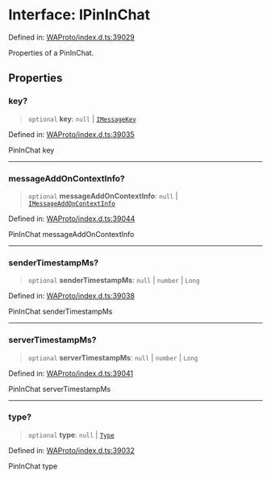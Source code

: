 # Interface: IPinInChat

Defined in: [WAProto/index.d.ts:39029](https://github.com/Fokusdotid/bail/blob/043003e0dc220c8f52aef36f90c7026f3a192427/WAProto/index.d.ts#L39029)

Properties of a PinInChat.

## Properties

### key?

> `optional` **key**: `null` \| [`IMessageKey`](IMessageKey.md)

Defined in: [WAProto/index.d.ts:39035](https://github.com/Fokusdotid/bail/blob/043003e0dc220c8f52aef36f90c7026f3a192427/WAProto/index.d.ts#L39035)

PinInChat key

***

### messageAddOnContextInfo?

> `optional` **messageAddOnContextInfo**: `null` \| [`IMessageAddOnContextInfo`](IMessageAddOnContextInfo.md)

Defined in: [WAProto/index.d.ts:39044](https://github.com/Fokusdotid/bail/blob/043003e0dc220c8f52aef36f90c7026f3a192427/WAProto/index.d.ts#L39044)

PinInChat messageAddOnContextInfo

***

### senderTimestampMs?

> `optional` **senderTimestampMs**: `null` \| `number` \| `Long`

Defined in: [WAProto/index.d.ts:39038](https://github.com/Fokusdotid/bail/blob/043003e0dc220c8f52aef36f90c7026f3a192427/WAProto/index.d.ts#L39038)

PinInChat senderTimestampMs

***

### serverTimestampMs?

> `optional` **serverTimestampMs**: `null` \| `number` \| `Long`

Defined in: [WAProto/index.d.ts:39041](https://github.com/Fokusdotid/bail/blob/043003e0dc220c8f52aef36f90c7026f3a192427/WAProto/index.d.ts#L39041)

PinInChat serverTimestampMs

***

### type?

> `optional` **type**: `null` \| [`Type`](../namespaces/PinInChat/enumerations/Type.md)

Defined in: [WAProto/index.d.ts:39032](https://github.com/Fokusdotid/bail/blob/043003e0dc220c8f52aef36f90c7026f3a192427/WAProto/index.d.ts#L39032)

PinInChat type
